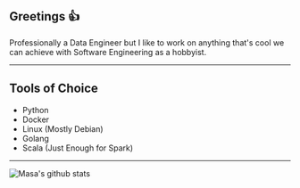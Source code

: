 ## Greetings 👍
Professionally a Data Engineer but I like to work on anything that's cool we can achieve with Software Engineering as a hobbyist.

---
## Tools of Choice
- Python
- Docker
- Linux (Mostly Debian)
- Golang
- Scala (Just Enough for Spark)
---
![Masa's github stats](https://github-readme-stats.vercel.app/api?username=Masamerc&show_icons=true&theme=graywhite)
